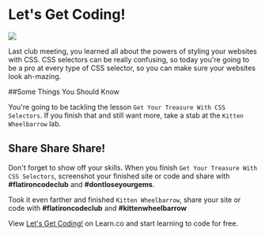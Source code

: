 # Let's Get Coding!

<img src="https://s3.amazonaws.com/after-school-assets/typing-fast.gif">

Last club meeting, you learned all about the powers of styling your websites with CSS. CSS selectors can be really confusing, so today you're going to be a pro at every type of CSS selector, so you can make sure your websites look ah-mazing. 

##Some Things You Should Know

You're going to be tackling the lesson `Get Your Treasure With CSS Selectors`. If you finish that and still want more, take a stab at the `Kitten Wheelbarrow` lab.

## Share Share Share!

Don't forget to show off your skills. When you finish `Get Your Treasure With CSS Selectors`, screenshot your finished site or code and share with **\#flatironcodeclub** and **\#dontloseyourgems**.

Took it even farther and finished `Kitten Wheelbarrow`, share your site or code with **\#flatironcodeclub** and **\#kittenwheelbarrow**


<p data-visibility='hidden'>View <a href='https://learn.co/lessons/hs-coding-club-css-lesson4-intro' title='Let's Get Coding!'>Let's Get Coding!</a> on Learn.co and start learning to code for free.</p>
